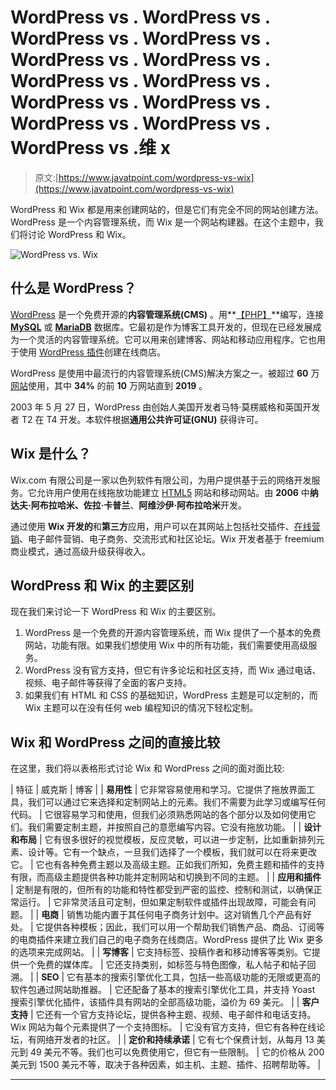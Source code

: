 # WordPress vs . WordPress vs . WordPress vs . WordPress vs . WordPress vs . WordPress vs . WordPress vs . WordPress vs . WordPress vs . WordPress vs . WordPress vs . WordPress vs . WordPress vs .维 x

> 原文:[https://www.javatpoint.com/wordpress-vs-wix](https://www.javatpoint.com/wordpress-vs-wix)

WordPress 和 Wix 都是用来创建网站的，但是它们有完全不同的网站创建方法。WordPress 是一个内容管理系统，而 Wix 是一个网站构建器。在这个主题中，我们将讨论 WordPress 和 Wix。

![WordPress vs. Wix](../Images/cc65aa2964532be72024dc1f3f4f92b0.png)

## 什么是 WordPress？

[WordPress](https://www.javatpoint.com/wordpress-tutorial) 是一个免费开源的**内容管理系统(CMS)** 。用**[【PHP】](https://www.javatpoint.com/php-tutorial)**编写，连接 **[MySQL](https://www.javatpoint.com/mysql-tutorial)** 或 **[MariaDB](https://www.javatpoint.com/mariadb-tutorial)** 数据库。它最初是作为博客工具开发的，但现在已经发展成为一个灵活的内容管理系统。它可以用来创建博客、网站和移动应用程序。它也用于使用 [WordPress 插件](https://www.javatpoint.com/wordpress-plugins)创建在线商店。

WordPress 是使用中最流行的内容管理系统(CMS)解决方案之一。被超过 **60** 万[网站](https://www.javatpoint.com/website)使用，其中 **34%** 的前 **10** 万网站直到 **2019** 。

2003 年 5 月 27 日，WordPress 由创始人美国开发者马特·莫楞威格和英国开发者 T2 在 T4 开发。本软件根据**通用公共许可证(GNU)** 获得许可。

## Wix 是什么？

Wix.com 有限公司是一家以色列软件有限公司，为用户提供基于云的网络开发服务。它允许用户使用在线拖放功能建立 [HTML5](https://www.javatpoint.com/html5-tutorial) 网站和移动网站。由 **2006** 中**纳达夫·阿布拉哈米、佐拉·卡普兰**、**阿维沙伊·阿布拉哈米**开发。

通过使用 **Wix 开发的**和**第三方**应用，用户可以在其网站上包括社交插件、[在线营销](https://www.javatpoint.com/online-marketing)、电子邮件营销、电子商务、交流形式和社区论坛。Wix 开发者基于 freemium 商业模式，通过高级升级获得收入。

## WordPress 和 Wix 的主要区别

现在我们来讨论一下 WordPress 和 Wix 的主要区别。

1.  WordPress 是一个免费的开源内容管理系统，而 Wix 提供了一个基本的免费网站，功能有限。如果我们想使用 Wix 中的所有功能，我们需要使用高级服务。
2.  WordPress 没有官方支持，但它有许多论坛和社区支持，而 Wix 通过电话、视频、电子邮件等获得了全面的客户支持。
3.  如果我们有 HTML 和 CSS 的基础知识，WordPress 主题是可以定制的，而 Wix 主题可以在没有任何 web 编程知识的情况下轻松定制。

## Wix 和 WordPress 之间的直接比较

在这里，我们将以表格形式讨论 Wix 和 WordPress 之间的面对面比较:

| 特征 | 威克斯 | 博客 |
| **易用性** | 它非常容易使用和学习。它提供了拖放界面工具，我们可以通过它来选择和定制网站上的元素。我们不需要为此学习或编写任何代码。 | 它很容易学习和使用，但我们必须熟悉网站的各个部分以及如何使用它们。我们需要定制主题，并按照自己的意愿编写内容。它没有拖放功能。 |
| **设计和布局** | 它有很多很好的视觉模板，反应灵敏，可以进一步定制，比如重新排列元素、设计等。它有一个缺点，一旦我们选择了一个模板，我们就可以在将来更改它。 | 它也有各种免费主题以及高级主题。正如我们所知，免费主题和插件的支持有限，而高级主题提供各种功能并定制网站和切换到不同的主题。 |
| **应用和插件** | 定制是有限的，但所有的功能和特性都受到严密的监控、控制和测试，以确保正常运行。 | 它非常灵活且可定制，但如果定制软件或插件出现故障，可能会有问题。 |
| **电商** | 销售功能内置于其任何电子商务计划中。这对销售几个产品有好处。 | 它提供各种模板；因此，我们可以用一个帮助我们销售产品、商品、订阅等的电商插件来建立我们自己的电子商务在线商店。WordPress 提供了比 Wix 更多的选项来完成网站。 |
| **写博客** | 它支持标签、投稿作者和移动博客等类别。它提供一个免费的媒体库。 | 它还支持类别，如标签与特色图像，私人帖子和帖子回溯。 |
| **SEO** | 它有基本的搜索引擎优化工具，包括一些高级功能的无限或更高的软件包通过网站助推器。 | 它还配备了基本的搜索引擎优化工具，并支持 Yoast 搜索引擎优化插件，该插件具有网站的全部高级功能，溢价为 69 美元。 |
| **客户支持** | 它还有一个官方支持论坛，提供各种主题、视频、电子邮件和电话支持。Wix 网站为每个元素提供了一个支持图标。 | 它没有官方支持，但它有各种在线论坛，有网络开发者的社区。 |
| **定价和持续承诺** | 它有七个保费计划，从每月 13 美元到 49 美元不等。我们也可以免费使用它，但它有一些限制。 | 它的价格从 200 美元到 1500 美元不等，取决于各种因素，如主机、主题、插件、招聘帮助等。 |

* * *